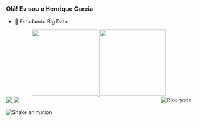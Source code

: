 ### Olá! Eu sou o Henrique Garcia
- 🌱 Estudando Big Data

<div align="center">
  <a href="https://github.com/rikegb">
  <img height="180em" src="https://github-readme-stats.vercel.app/api?username=rikegb&show_icons=true&theme=dark&include_all_commits=true&count_private=true"/>
  <img height="180em" src="https://github-readme-stats.vercel.app/api/top-langs/?username=rikegb&layout=compact&langs_count=7&theme=dark"/>
</div>

<div>
    <a href = "https://www.instagram.com/rike_gb/"><img src=https://img.shields.io/badge/Instagram-E4405F?style=for-the-badge&logo=instagram&logoColor=white">
    <a href = "mailto:contato.rikegb@gmail.com"><img src="https://img.shields.io/badge/-Gmail-%23333?style=for-the-badge&logo=gmail&logoColor=white" target="_blank"></a>
    <img align="right" alt="Rike-yoda" src="https://cdn.discordapp.com/attachments/948601107402354703/951597954991546398/drifting-tricks.gif">
  </div>
     
   ![Snake animation](https://github.com/rikegb/rikegb/blob/output/github-contribution-grid-snake.svg)   
